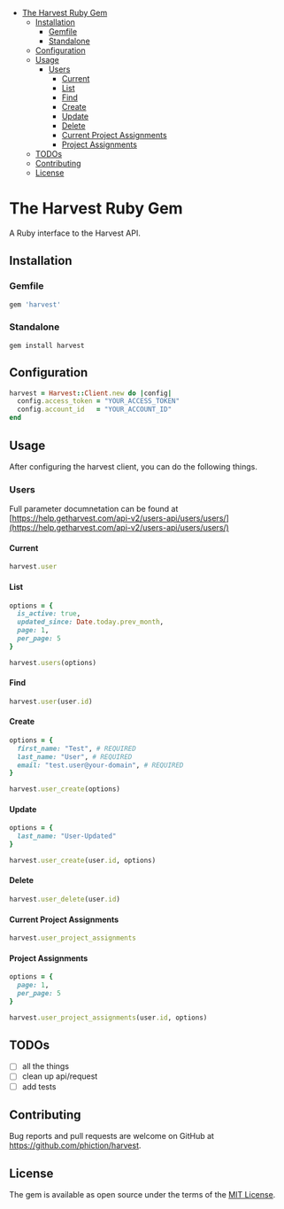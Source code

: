 <!-- START doctoc generated TOC please keep comment here to allow auto update -->
<!-- DON'T EDIT THIS SECTION, INSTEAD RE-RUN doctoc TO UPDATE -->


- [The Harvest Ruby Gem](#the-harvest-ruby-gem)
  - [Installation](#installation)
    - [Gemfile](#gemfile)
    - [Standalone](#standalone)
  - [Configuration](#configuration)
  - [Usage](#usage)
    - [Users](#users)
      - [Current](#current)
      - [List](#list)
      - [Find](#find)
      - [Create](#create)
      - [Update](#update)
      - [Delete](#delete)
      - [Current Project Assignments](#current-project-assignments)
      - [Project Assignments](#project-assignments)
  - [TODOs](#todos)
  - [Contributing](#contributing)
  - [License](#license)

<!-- END doctoc generated TOC please keep comment here to allow auto update -->

# The Harvest Ruby Gem

A Ruby interface to the Harvest API.

## Installation

### Gemfile

```ruby
gem 'harvest'
```

### Standalone

```
gem install harvest
```

## Configuration

```ruby
harvest = Harvest::Client.new do |config|
  config.access_token = "YOUR_ACCESS_TOKEN"
  config.account_id   = "YOUR_ACCOUNT_ID"
end
```

## Usage

After configuring the harvest client, you can do the following things.

### Users

Full parameter documnetation can be found at [https://help.getharvest.com/api-v2/users-api/users/users/](https://help.getharvest.com/api-v2/users-api/users/users/)

#### Current

```ruby
harvest.user

```

#### List

```ruby
options = {
  is_active: true,
  updated_since: Date.today.prev_month,
  page: 1,
  per_page: 5
}

harvest.users(options)

```

#### Find

```ruby
harvest.user(user.id)

```

#### Create

```ruby
options = {
  first_name: "Test", # REQUIRED
  last_name: "User", # REQUIRED
  email: "test.user@your-domain", # REQUIRED
}

harvest.user_create(options)

```

#### Update

```ruby
options = {
  last_name: "User-Updated"
}

harvest.user_create(user.id, options)

```

#### Delete

```ruby
harvest.user_delete(user.id)

```

#### Current Project Assignments

```ruby
harvest.user_project_assignments

```

#### Project Assignments

```ruby
options = {
  page: 1,
  per_page: 5
}

harvest.user_project_assignments(user.id, options)

```

## TODOs

- [ ] all the things
- [ ] clean up api/request
- [ ] add tests

## Contributing

Bug reports and pull requests are welcome on GitHub at https://github.com/phiction/harvest.

## License

The gem is available as open source under the terms of the [MIT License](https://opensource.org/licenses/MIT).
